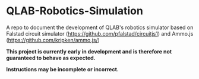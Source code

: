 # QLAB-Robotics-Simulation
A repo to document the development of QLAB's robotics simulator based on Falstad circuit simulator (https://github.com/pfalstad/circuitjs1) and Ammo.js (https://github.com/kripken/ammo.js/)

**This project is currently early in development and is therefore not guaranteed to behave as expected.**

**Instructions may be incomplete or incorrect.**
